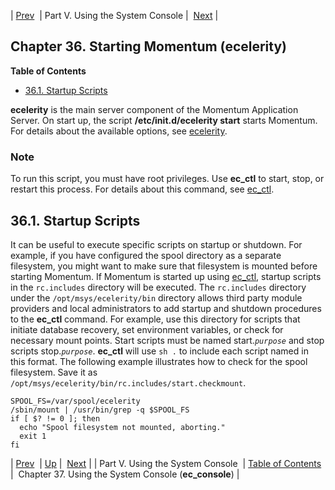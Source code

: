 | [Prev](p.operations)  | Part V. Using the System Console |  [Next](operations) |
## Chapter 36. Starting Momentum (ecelerity)
**Table of Contents**

* [36.1\. Startup Scripts](conf.starting#startup.scripts)

<a class="indexterm" name="idp3781216"></a>
**ecelerity** is the main server component of the Momentum Application Server. On start up, the script **/etc/init.d/ecelerity start**       starts Momentum. For details about the available options, see [ecelerity](executable.ecelerity "ecelerity").
### Note
To run this script, you must have root privileges.
Use **ec_ctl** to start, stop, or restart this process. For details about this command, see [ec_ctl](executable.ec_ctl "ec_ctl").
## 36.1. Startup Scripts
It can be useful to execute specific scripts on startup or shutdown. For example, if you have configured the spool directory as a separate filesystem, you might want to make sure that filesystem is mounted before starting Momentum. If Momentum is started up using [ec_ctl](executable.ec_ctl "ec_ctl"), startup scripts in the `rc.includes` directory will be executed.
The `rc.includes` directory under the `/opt/msys/ecelerity/bin` directory allows third party module providers and local administrators to add startup and shutdown procedures to the **ec_ctl** command. For example, use this directory for scripts that initiate database recovery, set environment variables, or check for necessary mount points.
Start scripts must be named start.*`purpose`* and stop scripts stop.*`purpose`*. **ec_ctl** will use `sh .` to include each script named in this format.
The following example illustrates how to check for the spool filesystem. Save it as `/opt/msys/ecelerity/bin/rc.includes/start.checkmount`.
```
SPOOL_FS=/var/spool/ecelerity
/sbin/mount | /usr/bin/grep -q $SPOOL_FS
if [ $? != 0 ]; then
  echo "Spool filesystem not mounted, aborting."
  exit 1
fi
```
| [Prev](p.operations)  | [Up](p.operations) |  [Next](operations) |
| Part V. Using the System Console  | [Table of Contents](index) |  Chapter 37. Using the System Console (**ec_console**) |
